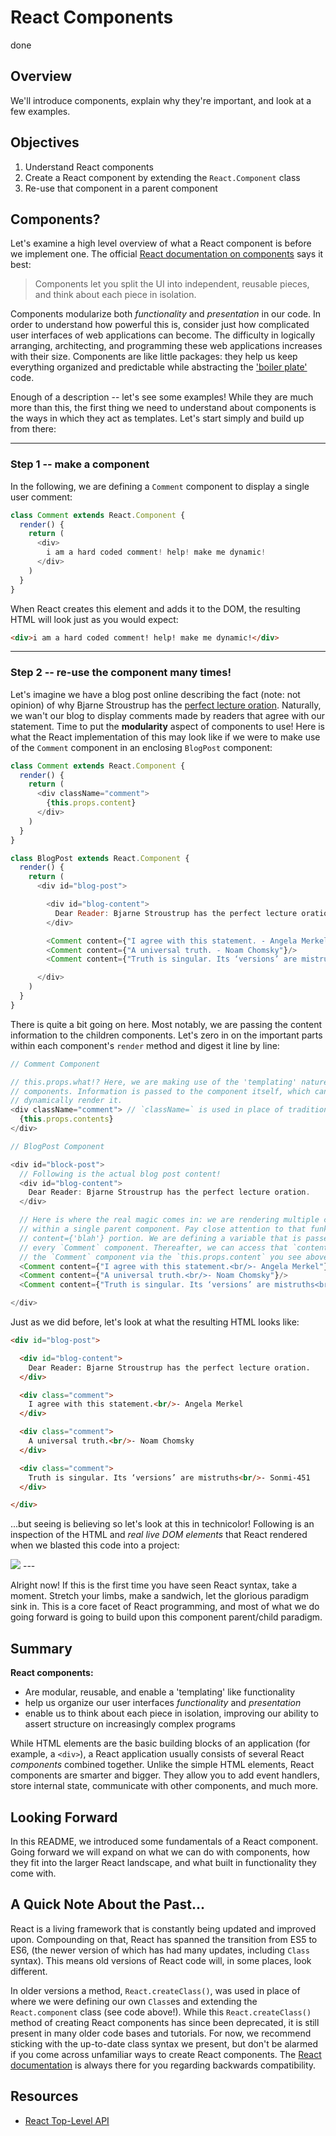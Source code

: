 # React Components
done
## Overview

We'll introduce components, explain why they're important, and look at a few examples.

## Objectives
1. Understand React components
2. Create a React component by extending the `React.Component` class
3. Re-use that component in a parent component

## Components?

Let's examine a high level overview of what a React component is before we implement one. The official [React documentation on components][react-component] says it best:

>Components let you split the UI into independent, reusable pieces, and think
>about each piece in isolation.

Components modularize both _functionality_ and _presentation_ in our code. In order to understand how powerful this is, consider just how complicated user interfaces of web applications can become. The difficulty in logically arranging, architecting, and programming these web applications increases with their size. Components are like little packages: they help us keep everything organized and predictable while abstracting the ['boiler plate'][boiler-plate] code.

Enough of a description -- let's see some examples! While they are much more than this, the first thing we need to understand about components is the ways in which they act as templates. Let's start simply and build up from there:

---
### Step 1 -- make a component

In the following, we are defining a `Comment` component to display a single user comment:

```javascript
class Comment extends React.Component {
  render() {
    return (
      <div>
        i am a hard coded comment! help! make me dynamic!
      </div>
    )
  }
}
```

When React creates this element and adds it to the DOM, the resulting HTML will look just as you would expect:

```HTML
<div>i am a hard coded comment! help! make me dynamic!</div>
```

---

### Step 2 -- re-use the component many times!

Let's imagine we have a blog post online describing the fact (note: not opinion) of why Bjarne Stroustrup has the [perfect lecture oration][bjarne-stroustrup]. Naturally, we wan't our blog to display comments made by readers that agree with our statement. Time to put the **modularity** aspect of components to use! Here is what the React implementation of this may look like if we were to make use of the `Comment` component in an enclosing `BlogPost` component:

```javascript
class Comment extends React.Component {
  render() {
    return (
      <div className="comment">
        {this.props.content}
      </div>  
    )
  }
}

class BlogPost extends React.Component {
  render() {
    return (
      <div id="blog-post">

        <div id="blog-content">
          Dear Reader: Bjarne Stroustrup has the perfect lecture oration.
        </div>

        <Comment content={"I agree with this statement. - Angela Merkel"}/>
        <Comment content={"A universal truth. - Noam Chomsky"}/>
        <Comment content={"Truth is singular. Its ‘versions’ are mistruths. - Sonmi-451"}/>

      </div>
    )
  }
}
```

There is quite a bit going on here. Most notably, we are passing the content information to the children components. Let's zero in on the important parts within each component's `render` method and digest it line by line:

```javascript
// Comment Component

// this.props.what!? Here, we are making use of the 'templating' nature of React
// components. Information is passed to the component itself, which can then
// dynamically render it.
<div className="comment"> // `className=` is used in place of traditional `class=`
  {this.props.contents}
</div>
```

```javascript
// BlogPost Component

<div id="block-post">
  // Following is the actual blog post content!
  <div id="blog-content">
    Dear Reader: Bjarne Stroustrup has the perfect lecture oration.
  </div>

  // Here is where the real magic comes in: we are rendering multiple components
  // within a single parent component. Pay close attention to that funky
  // content={'blah'} portion. We are defining a variable that is passed to
  // every `Comment` component. Thereafter, we can access that `content` variable within
  // the `Comment` component via the `this.props.content` you see above.
  <Comment content={"I agree with this statement.<br/>- Angela Merkel"}/>
  <Comment content={"A universal truth.<br/>- Noam Chomsky"}/>
  <Comment content={"Truth is singular. Its ‘versions’ are mistruths<br/>- Sonmi-451"}/>

</div>
```

Just as we did before, let's look at what the resulting HTML looks like:

```HTML
<div id="blog-post">

  <div id="blog-content">
    Dear Reader: Bjarne Stroustrup has the perfect lecture oration.
  </div>

  <div class="comment">
    I agree with this statement.<br/>- Angela Merkel
  </div>

  <div class="comment">
    A universal truth.<br/>- Noam Chomsky
  </div>

  <div class="comment">
    Truth is singular. Its ‘versions’ are mistruths<br/>- Sonmi-451
  </div>

</div>
```

...but seeing is believing so let's look at this in technicolor! Following is an inspection of the HTML and _real live DOM elements_ that React rendered when we blasted this code into a project:

<object data="https://learn-verified.s3.amazonaws.com/sample-component-video.gif" type="image/png">
  <img src="./assets/dank-example.gif" />
</object>
---

Alright now! If this is the first time you have seen React syntax, take a moment. Stretch your limbs, make a sandwich, let the glorious paradigm sink in. This is a core facet of React programming, and most of what we do going forward is going to build upon this component parent/child paradigm.

## Summary

**React components:**
  - Are modular, reusable, and enable a 'templating' like functionality
  - help us organize our user interfaces _functionality_ and _presentation_
  - enable us to think about each piece in isolation, improving our ability to assert structure on increasingly complex programs

While HTML elements are the basic building blocks of an application (for example, a `<div>`), a React application usually consists of several React _components_ combined together. Unlike the simple HTML elements, React components are smarter and bigger. They allow you to add event handlers, store internal state, communicate with other components, and much more.

## Looking Forward

In this README, we introduced some fundamentals of a React component. Going forward we will expand on what we can do with components, how they fit into the larger React landscape, and what built in functionality they come with.

## A Quick Note About the Past...

React is a living framework that is constantly being updated and improved upon. Compounding on that, React has spanned the transition from ES5 to ES6, (the newer version of which has had many updates, including `Class` syntax). This means old versions of React code will, in some places, look different.

In older versions a method, `React.createClass()`, was used in place of where we were defining our own `Class`es and extending the `React.component` class (see code above!). While this `React.createClass()` method of creating React components has since been deprecated, it is still present in many older code bases and tutorials. For now, we recommend sticking with the up-to-date class syntax we present, but don't be alarmed if you come across unfamiliar ways to create React components. The [React documentation][old-react] is always there for you regarding backwards compatibility.

## Resources
- [React Top-Level API](https://reactjs.org/docs/react-api.html)

[old-react]: https://reactjs.org/docs/react-without-es6.html
[react-component]: https://reactjs.org/docs/components-and-props.html
[boiler-plate]: https://en.wikipedia.org/wiki/Boilerplate_code
[bjarne-stroustrup]: https://www.youtube.com/watch?v=JBjjnqG0BP8
